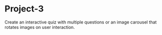 # Project-3
 Create an interactive quiz with multiple questions or an image carousel that rotates images on user interaction.
